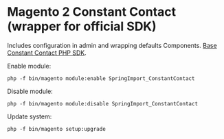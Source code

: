 # Magento 2 Constant Contact (wrapper for official SDK)
Includes configuration in admin and wrapping defaults Components. [Base Constant Contact PHP SDK](https://github.com/constantcontact/php-sdk).

Enable module:
```
php -f bin/magento module:enable SpringImport_ConstantContact
```

Disable module:
```
php -f bin/magento module:disable SpringImport_ConstantContact
```

Update system:
```
php -f bin/magento setup:upgrade
```
